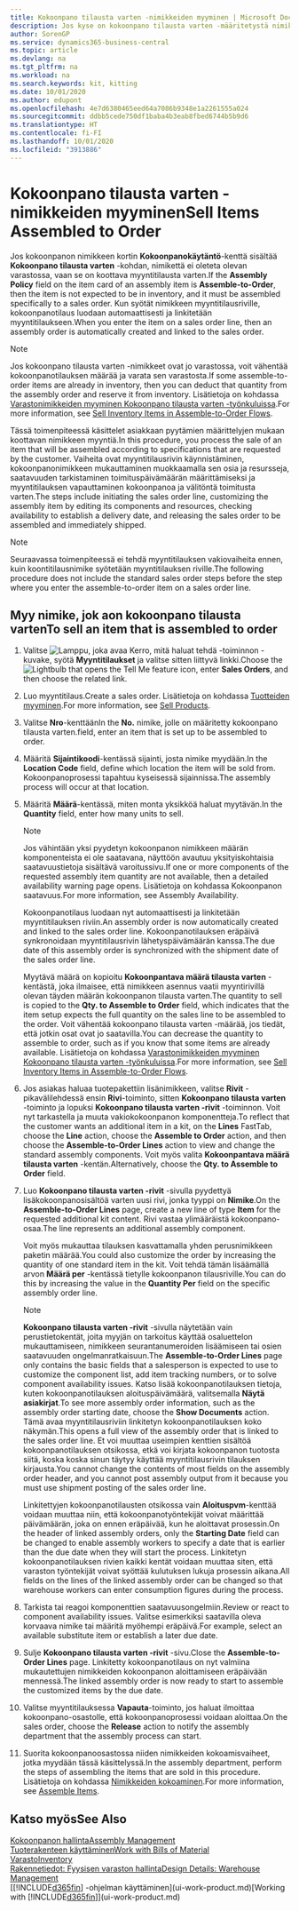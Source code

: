 ```yaml
---
title: Kokoonpano tilausta varten -nimikkeiden myyminen | Microsoft Docs
description: Jos kyse on kokoonpano tilausta varten -määritetystä nimikkeestä, nimikkeen ei odoteta olevan varastossa ja se on koottava myyntitilauksen mukaisesti. Kun syötät nimikkeen myyntitilausriville, kokoonpanotilaus luodaan automaattisesti ja linkitetään myyntitilaukseen.
author: SorenGP
ms.service: dynamics365-business-central
ms.topic: article
ms.devlang: na
ms.tgt_pltfrm: na
ms.workload: na
ms.search.keywords: kit, kitting
ms.date: 10/01/2020
ms.author: edupont
ms.openlocfilehash: 4e7d6380465eed64a7086b9348e1a2261555a024
ms.sourcegitcommit: ddbb5cede750df1baba4b3eab8fbed6744b5b9d6
ms.translationtype: HT
ms.contentlocale: fi-FI
ms.lasthandoff: 10/01/2020
ms.locfileid: "3913886"
---
```

# <a name="sell-items-assembled-to-order"></a><span data-ttu-id="ae6e8-104">Kokoonpano tilausta varten -nimikkeiden myyminen</span><span class="sxs-lookup"><span data-stu-id="ae6e8-104">Sell Items Assembled to Order</span></span>
<span data-ttu-id="ae6e8-105">Jos kokoonpanon nimikkeen kortin **Kokoonpanokäytäntö**-kenttä sisältää **Kokoonpano tilausta varten** -kohdan, nimikettä ei oleteta olevan varastossa, vaan se on koottava myyntitilausta varten.</span><span class="sxs-lookup"><span data-stu-id="ae6e8-105">If the **Assembly Policy** field on the item card of an assembly item is **Assemble-to-Order**, then the item is not expected to be in inventory, and it must be assembled specifically to a sales order.</span></span> <span data-ttu-id="ae6e8-106">Kun syötät nimikkeen myyntitilausriville, kokoonpanotilaus luodaan automaattisesti ja linkitetään myyntitilaukseen.</span><span class="sxs-lookup"><span data-stu-id="ae6e8-106">When you enter the item on a sales order line, then an assembly order is automatically created and linked to the sales order.</span></span>  

> [!NOTE]  
>  <span data-ttu-id="ae6e8-107">Jos kokoonpano tilausta varten -nimikkeet ovat jo varastossa, voit vähentää kokoonpanotilauksen määrää ja varata sen varastosta.</span><span class="sxs-lookup"><span data-stu-id="ae6e8-107">If some assemble-to-order items are already in inventory, then you can deduct that quantity from the assembly order and reserve it from inventory.</span></span> <span data-ttu-id="ae6e8-108">Lisätietoja on kohdassa [Varastonimikkeiden myyminen Kokoonpano tilausta varten -työnkuluissa](assembly-how-to-sell-assemble-to-order-items-and-inventory-items-together.md).</span><span class="sxs-lookup"><span data-stu-id="ae6e8-108">For more information, see [Sell Inventory Items in Assemble-to-Order Flows](assembly-how-to-sell-assemble-to-order-items-and-inventory-items-together.md).</span></span>  

<span data-ttu-id="ae6e8-109">Tässä toimenpiteessä käsittelet asiakkaan pyytämien määrittelyjen mukaan koottavan nimikkeen myyntiä.</span><span class="sxs-lookup"><span data-stu-id="ae6e8-109">In this procedure, you process the sale of an item that will be assembled according to specifications that are requested by the customer.</span></span> <span data-ttu-id="ae6e8-110">Vaiheita ovat myyntitilausrivin käynnistäminen, kokoonpanonimikkeen mukauttaminen muokkaamalla sen osia ja resursseja, saatavuuden tarkistaminen toimituspäivämäärän määrittämiseksi ja myyntitilauksen vapauttaminen kokoonpanoa ja välitöntä toimitusta varten.</span><span class="sxs-lookup"><span data-stu-id="ae6e8-110">The steps include initiating the sales order line, customizing the assembly item by editing its components and resources, checking availability to establish a delivery date, and releasing the sales order to be assembled and immediately shipped.</span></span>  

> [!NOTE]  
>  <span data-ttu-id="ae6e8-111">Seuraavassa toimenpiteessä ei tehdä myyntitilauksen vakiovaiheita ennen, kuin koontitilausnimike syötetään myyntitilauksen riville.</span><span class="sxs-lookup"><span data-stu-id="ae6e8-111">The following procedure does not include the standard sales order steps before the step where you enter the assemble-to-order item on a sales order line.</span></span>  

## <a name="to-sell-an-item-that-is-assembled-to-order"></a><span data-ttu-id="ae6e8-112">Myy nimike, jok aon kokoonpano tilausta varten</span><span class="sxs-lookup"><span data-stu-id="ae6e8-112">To sell an item that is assembled to order</span></span>  
1.  <span data-ttu-id="ae6e8-113">Valitse ![Lamppu, joka avaa Kerro, mitä haluat tehdä -toiminnon](media/ui-search/search_small.png "Kerro, mitä haluat tehdä") -kuvake, syötä **Myyntitilaukset** ja valitse sitten liittyvä linkki.</span><span class="sxs-lookup"><span data-stu-id="ae6e8-113">Choose the ![Lightbulb that opens the Tell Me feature](media/ui-search/search_small.png "Tell me what you want to do") icon, enter **Sales Orders**, and then choose the related link.</span></span>  
2.  <span data-ttu-id="ae6e8-114">Luo myyntitilaus.</span><span class="sxs-lookup"><span data-stu-id="ae6e8-114">Create a sales order.</span></span> <span data-ttu-id="ae6e8-115">Lisätietoja on kohdassa [Tuotteiden myyminen](sales-how-sell-products.md).</span><span class="sxs-lookup"><span data-stu-id="ae6e8-115">For more information, see [Sell Products](sales-how-sell-products.md).</span></span>  
3.  <span data-ttu-id="ae6e8-116">Valitse **Nro**-kenttään</span><span class="sxs-lookup"><span data-stu-id="ae6e8-116">In the **No.**</span></span> <span data-ttu-id="ae6e8-117">nimike, jolle on määritetty kokoonpano tilausta varten.</span><span class="sxs-lookup"><span data-stu-id="ae6e8-117">field, enter an item that is set up to be assembled to order.</span></span>  
4.  <span data-ttu-id="ae6e8-118">Määritä **Sijaintikoodi**-kentässä sijainti, josta nimike myydään.</span><span class="sxs-lookup"><span data-stu-id="ae6e8-118">In the **Location Code** field, define which location the item will be sold from.</span></span> <span data-ttu-id="ae6e8-119">Kokoonpanoprosessi tapahtuu kyseisessä sijainnissa.</span><span class="sxs-lookup"><span data-stu-id="ae6e8-119">The assembly process will occur at that location.</span></span>  
5.  <span data-ttu-id="ae6e8-120">Määritä **Määrä**-kentässä, miten monta yksikköä haluat myytävän.</span><span class="sxs-lookup"><span data-stu-id="ae6e8-120">In the **Quantity** field, enter how many units to sell.</span></span>  

    > [!NOTE]  
    >  <span data-ttu-id="ae6e8-121">Jos vähintään yksi pyydetyn kokoonpanon nimikkeen määrän komponenteista ei ole saatavana, näyttöön avautuu yksityiskohtaisia saatavuustietoja sisältävä varoitussivu.</span><span class="sxs-lookup"><span data-stu-id="ae6e8-121">If one or more components of the requested assembly item quantity are not available, then a detailed availability warning page opens.</span></span> <span data-ttu-id="ae6e8-122">Lisätietoja on kohdassa Kokoonpanon saatavuus.</span><span class="sxs-lookup"><span data-stu-id="ae6e8-122">For more information, see Assembly Availability.</span></span>  

    <span data-ttu-id="ae6e8-123">Kokoonpanotilaus luodaan nyt automaattisesti ja linkitetään myyntitilauksen riviin.</span><span class="sxs-lookup"><span data-stu-id="ae6e8-123">An assembly order is now automatically created and linked to the sales order line.</span></span> <span data-ttu-id="ae6e8-124">Kokoonpanotilauksen eräpäivä synkronoidaan myyntitilausrivin lähetyspäivämäärän kanssa.</span><span class="sxs-lookup"><span data-stu-id="ae6e8-124">The due date of this assembly order is synchronized with the shipment date of the sales order line.</span></span>  

    <span data-ttu-id="ae6e8-125">Myytävä määrä on kopioitu **Kokoonpantava määrä tilausta varten** -kentästä, joka ilmaisee, että nimikkeen asennus vaatii myyntirivillä olevan täyden määrän kokoonpanon tilausta varten.</span><span class="sxs-lookup"><span data-stu-id="ae6e8-125">The quantity to sell is copied to the **Qty. to Assemble to Order** field, which indicates that the item setup expects the full quantity on the sales line to be assembled to the order.</span></span> <span data-ttu-id="ae6e8-126">Voit vähentää kokoonpano tilausta varten -määrää, jos tiedät, että jotkin osat ovat jo saatavilla.</span><span class="sxs-lookup"><span data-stu-id="ae6e8-126">You can decrease the quantity to assemble to order, such as if you know that some items are already available.</span></span> <span data-ttu-id="ae6e8-127">Lisätietoja on kohdassa [Varastonimikkeiden myyminen Kokoonpano tilausta varten -työnkuluissa](assembly-how-to-sell-inventory-items-in-assemble-to-order-flows.md).</span><span class="sxs-lookup"><span data-stu-id="ae6e8-127">For more information, see [Sell Inventory Items in Assemble-to-Order Flows](assembly-how-to-sell-inventory-items-in-assemble-to-order-flows.md).</span></span>  

6.  <span data-ttu-id="ae6e8-128">Jos asiakas haluaa tuotepakettiin lisänimikkeen, valitse **Rivit** -pikavälilehdessä ensin **Rivi**-toiminto, sitten **Kokoonpano tilausta varten** -toiminto ja lopuksi **Kokoonpano tilausta varten -rivit** -toiminnon. Voit nyt tarkastella ja muuta vakiokokoonpanon komponentteja.</span><span class="sxs-lookup"><span data-stu-id="ae6e8-128">To reflect that the customer wants an additional item in a kit, on the **Lines** FastTab, choose the **Line** action, choose the **Assemble to Order** action, and then choose the **Assemble-to-Order Lines** action to view and change the standard assembly components.</span></span> <span data-ttu-id="ae6e8-129">Voit myös valita **Kokoonpantava määrä tilausta varten** -kentän.</span><span class="sxs-lookup"><span data-stu-id="ae6e8-129">Alternatively, choose the **Qty. to Assemble to Order** field.</span></span>  
7.  <span data-ttu-id="ae6e8-130">Luo **Kokoonpano tilausta varten -rivit** -sivulla pyydettyä lisäkokoonpanosisältöä varten uusi rivi, jonka tyyppi on **Nimike**.</span><span class="sxs-lookup"><span data-stu-id="ae6e8-130">On the **Assemble-to-Order Lines** page, create a new line of type **Item** for the requested additional kit content.</span></span> <span data-ttu-id="ae6e8-131">Rivi vastaa ylimääräistä kokoonpano-osaa.</span><span class="sxs-lookup"><span data-stu-id="ae6e8-131">The line represents an additional assembly component.</span></span>  

    <span data-ttu-id="ae6e8-132">Voit myös mukauttaa tilauksen kasvattamalla yhden perusnimikkeen paketin määrää.</span><span class="sxs-lookup"><span data-stu-id="ae6e8-132">You could also customize the order by increasing the quantity of one standard item in the kit.</span></span> <span data-ttu-id="ae6e8-133">Voit tehdä tämän lisäämällä arvon **Määrä per** -kentässä tietylle kokoonpanon tilausriville.</span><span class="sxs-lookup"><span data-stu-id="ae6e8-133">You can do this by increasing the value in the **Quantity Per** field on the specific assembly order line.</span></span>  

    > [!NOTE]  
    >  <span data-ttu-id="ae6e8-134">**Kokoonpano tilausta varten -rivit** -sivulla näytetään vain perustietokentät, joita myyjän on tarkoitus käyttää osaluettelon mukauttamiseen, nimikkeen seurantanumeroiden lisäämiseen tai osien saatavuuden ongelmanratkaisuun.</span><span class="sxs-lookup"><span data-stu-id="ae6e8-134">The **Assemble-to-Order Lines** page only contains the basic fields that a salesperson is expected to use to customize the component list, add item tracking numbers, or to solve component availability issues.</span></span> <span data-ttu-id="ae6e8-135">Katso lisää kokoonpanotilauksen tietoja, kuten kokoonpanotilauksen aloituspäivämäärä, valitsemalla **Näytä asiakirjat**.</span><span class="sxs-lookup"><span data-stu-id="ae6e8-135">To see more assembly order information, such as the assembly order starting date, choose the **Show Documents** action.</span></span> <span data-ttu-id="ae6e8-136">Tämä avaa myyntitilausriviin linkitetyn kokoonpanotilauksen koko näkymän.</span><span class="sxs-lookup"><span data-stu-id="ae6e8-136">This opens a full view of the assembly order that is linked to the sales order line.</span></span> <span data-ttu-id="ae6e8-137">Et voi muuttaa useimpien kenttien sisältöä kokoonpanotilauksen otsikossa, etkä voi kirjata kokoonpanon tuotosta siitä, koska koska sinun täytyy käyttää myyntitilausrivin tilauksen kirjausta.</span><span class="sxs-lookup"><span data-stu-id="ae6e8-137">You cannot change the contents of most fields on the assembly order header, and you cannot post assembly output from it because you must use shipment posting of the sales order line.</span></span>  
    >   
    >  <span data-ttu-id="ae6e8-138">Linkitettyjen kokoonpanotilausten otsikossa vain **Aloituspvm**-kenttää voidaan muuttaa niin, että kokoonpanotyöntekijät voivat määrittää päivämäärän, joka on ennen eräpäivää, kun he aloittavat prosessin.</span><span class="sxs-lookup"><span data-stu-id="ae6e8-138">On the header of linked assembly orders, only the **Starting Date** field can be changed to enable assembly workers to specify a date that is earlier than the due date when they will start the process.</span></span> <span data-ttu-id="ae6e8-139">Linkitetyn kokoonpanotilauksen rivien kaikki kentät voidaan muuttaa siten, että varaston työntekijät voivat syöttää kulutuksen lukuja prosessin aikana.</span><span class="sxs-lookup"><span data-stu-id="ae6e8-139">All fields on the lines of the linked assembly order can be changed so that warehouse workers can enter consumption figures during the process.</span></span>  

8.  <span data-ttu-id="ae6e8-140">Tarkista tai reagoi komponenttien saatavuusongelmiin.</span><span class="sxs-lookup"><span data-stu-id="ae6e8-140">Review or react to component availability issues.</span></span> <span data-ttu-id="ae6e8-141">Valitse esimerkiksi saatavilla oleva korvaava nimike tai määritä myöhempi eräpäivä.</span><span class="sxs-lookup"><span data-stu-id="ae6e8-141">For example, select an available substitute item or establish a later due date.</span></span>  
9. <span data-ttu-id="ae6e8-142">Sulje **Kokoonpano tilausta varten -rivit** -sivu.</span><span class="sxs-lookup"><span data-stu-id="ae6e8-142">Close the **Assemble-to-Order Lines** page.</span></span> <span data-ttu-id="ae6e8-143">Linkitetty kokoonpanotilaus on nyt valmiina mukautettujen nimikkeiden kokoonpanon aloittamiseen eräpäivään mennessä.</span><span class="sxs-lookup"><span data-stu-id="ae6e8-143">The linked assembly order is now ready to start to assemble the customized items by the due date.</span></span>  
10. <span data-ttu-id="ae6e8-144">Valitse myyntitilauksessa **Vapauta**-toiminto, jos haluat ilmoittaa kokoonpano-osastolle, että kokoonpanoprosessi voidaan aloittaa.</span><span class="sxs-lookup"><span data-stu-id="ae6e8-144">On the sales order, choose the **Release** action to notify the assembly department that the assembly process can start.</span></span>  
11. <span data-ttu-id="ae6e8-145">Suorita kokoonpanoosastossa niiden nimikkeiden kokoamisvaiheet, jotka myydään tässä käsittelyssä.</span><span class="sxs-lookup"><span data-stu-id="ae6e8-145">In the assembly department, perform the steps of assembling the items that are sold in this procedure.</span></span> <span data-ttu-id="ae6e8-146">Lisätietoja on kohdassa [Nimikkeiden kokoaminen](assembly-how-to-assemble-items.md).</span><span class="sxs-lookup"><span data-stu-id="ae6e8-146">For more information, see [Assemble Items](assembly-how-to-assemble-items.md).</span></span>  

## <a name="see-also"></a><span data-ttu-id="ae6e8-147">Katso myös</span><span class="sxs-lookup"><span data-stu-id="ae6e8-147">See Also</span></span>  
[<span data-ttu-id="ae6e8-148">Kokoonpanon hallinta</span><span class="sxs-lookup"><span data-stu-id="ae6e8-148">Assembly Management</span></span>](assembly-assemble-items.md)  
[<span data-ttu-id="ae6e8-149">Tuoterakenteen käyttäminen</span><span class="sxs-lookup"><span data-stu-id="ae6e8-149">Work with Bills of Material</span></span>](inventory-how-work-BOMs.md)  
[<span data-ttu-id="ae6e8-150">Varasto</span><span class="sxs-lookup"><span data-stu-id="ae6e8-150">Inventory</span></span>](inventory-manage-inventory.md)  
[<span data-ttu-id="ae6e8-151">Rakennetiedot: Fyysisen varaston hallinta</span><span class="sxs-lookup"><span data-stu-id="ae6e8-151">Design Details: Warehouse Management</span></span>](design-details-warehouse-management.md)  
<span data-ttu-id="ae6e8-152">[[!INCLUDE[d365fin](includes/d365fin_md.md)] -ohjelman käyttäminen](ui-work-product.md)</span><span class="sxs-lookup"><span data-stu-id="ae6e8-152">[Working with [!INCLUDE[d365fin](includes/d365fin_md.md)]](ui-work-product.md)</span></span>
